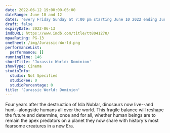 ```yaml
---
date: 2022-06-12 19:00:00-05:00
dateRange: June 10 and 12
dates: 'every Friday Sunday at 7:00 pm starting June 10 2022 ending Jun 12 2022 '
draft: false
expiryDate: 2022-06-13
imdbURL: https://www.imdb.com/title/tt8041270/
mpaaRating: PG-13
oneSheet: /img/Jurassic-World.png
performanceList:
  performance: []
runningTime: 146
shortTitle: 'Jurassic World: Dominion'
showType: Cinema
studioInfo:
  studio: Not Specified
  studioFee: 0
  studioPercentage: 0
title: 'Jurassic World: Dominion'
---
```


Four years after the destruction of Isla Nublar, dinosaurs now live--and hunt--alongside humans all over the world. This fragile balance will reshape the future and determine, once and for all, whether human beings are to remain the apex predators on a planet they now share with history's most fearsome creatures in a new Era.